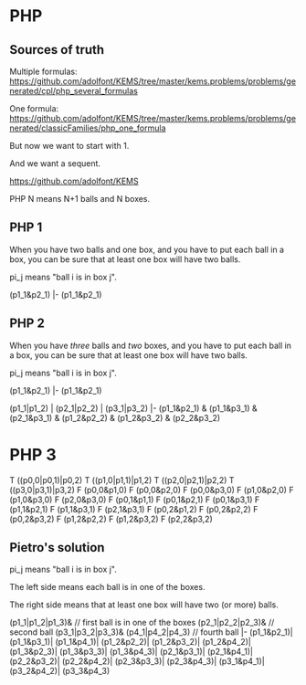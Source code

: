 # PHP

## Sources of truth

Multiple formulas: 
https://github.com/adolfont/KEMS/tree/master/kems.problems/problems/generated/cpl/php_several_formulas

One formula: https://github.com/adolfont/KEMS/tree/master/kems.problems/problems/generated/classicFamilies/php_one_formula

But now we want to start with 1.

And we want a sequent.

https://github.com/adolfont/KEMS

PHP N means N+1 balls and N boxes.

## PHP 1

When you have two balls and one box, and you have to put each ball in a box, you can be sure that at least one box will have two balls.

pi_j means "ball i is in box j".

(p1_1&p2_1) |- (p1_1&p2_1)


## PHP 2

When you have *three* balls and *two* boxes, and you have to put each ball in a box, you can be sure that at least one box will have two balls.

pi_j means "ball i is in box j".

(p1_1&p2_1) |- (p1_1&p2_1)


(p1_1|p1_2)
|
(p2_1|p2_2)
|
(p3_1|p3_2)
|-
(p1_1&p2_1)
&
(p1_1&p3_1)
&
(p2_1&p3_1)
&
(p1_2&p2_2)
&
(p1_2&p3_2)
&
(p2_2&p3_2)

# PHP 3

T ((p0,0|p0,1)|p0,2)
T ((p1,0|p1,1)|p1,2)
T ((p2,0|p2,1)|p2,2)
T ((p3,0|p3,1)|p3,2)
F (p0,0&p1,0)
F (p0,0&p2,0)
F (p0,0&p3,0)
F (p1,0&p2,0)
F (p1,0&p3,0)
F (p2,0&p3,0)
F (p0,1&p1,1)
F (p0,1&p2,1)
F (p0,1&p3,1)
F (p1,1&p2,1)
F (p1,1&p3,1)
F (p2,1&p3,1)
F (p0,2&p1,2)
F (p0,2&p2,2)
F (p0,2&p3,2)
F (p1,2&p2,2)
F (p1,2&p3,2)
F (p2,2&p3,2)

## Pietro's solution

pi_j means "ball i is in box j".

The left side 
means
each ball is in one of the boxes.

The right side 
means that
at least one box will have two (or more) balls.

(p1_1|p1_2|p1_3)& // first ball is in one of the boxes
(p2_1|p2_2|p2_3)& // second ball
(p3_1|p3_2|p3_3)&
(p4_1|p4_2|p4_3)  // fourth ball
|- 
(p1_1&p2_1)|
(p1_1&p3_1)|
(p1_1&p4_1)|
(p1_2&p2_2)|
(p1_2&p3_2)|
(p1_2&p4_2)|
(p1_3&p2_3)|
(p1_3&p3_3)|
(p1_3&p4_3)|
(p2_1&p3_1)|
(p2_1&p4_1)|
(p2_2&p3_2)|
(p2_2&p4_2)|
(p2_3&p3_3)|
(p2_3&p4_3)|
(p3_1&p4_1)|
(p3_2&p4_2)|
(p3_3&p4_3)